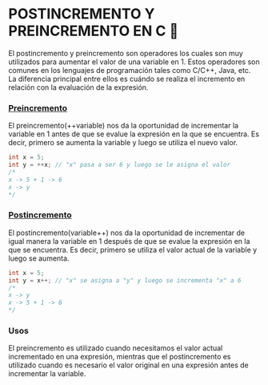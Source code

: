 # POSTINCREMENTO Y PREINCREMENTO EN C :croissant:
El postincremento y preincremento son operadores los cuales son muy utilizados para aumentar el valor de una variable en 1. Estos operadores son comunes
en los lenguajes de programación tales como C/C++, Java, etc. La diferencia principal entre ellos es cuándo se realiza el incremento en relación con la
evaluación de la expresión.

### <a href="09 - 01 - Codigos/09 - 01 - 01 - Preincremento.c">Preincremento</a>
El preincremento(++variable) nos da la oportunidad de incrementar la variable en 1 antes de que se evalue la expresión en la que se encuentra. Es decir,
primero se aumenta la variable y luego se utiliza el nuevo valor.
```C
int x = 5;
int y = ++x; // "x" pasa a ser 6 y luego se le asigna el valor
/*
x -> 5 + 1 -> 6
x -> y
*/
```

### <a href="09 - 01 - Codigos/09 - 01 - 02 - Postincremento.c">Postincremento</a>
El postincremento(variable++) nos da la oportunidad de incrementar de igual manera la variable en 1 después de que se evalue la expresión en la que se
encuentra. Es decir, primero se utiliza el valor actual de la variable y luego se aumenta.
```C
int x = 5;
int y = x++; // "x" se asigna a "y" y luego se incrementa "x" a 6
/*
x -> y 
x -> 5 + 1 -> 6
*/
```

### Usos
El preincremento es utilizado cuando necesitamos el valor actual incrementado en una expresión, mientras que el postincremento es utilizado cuando es
necesario el valor original en una expresión antes de incrementar la variable.
